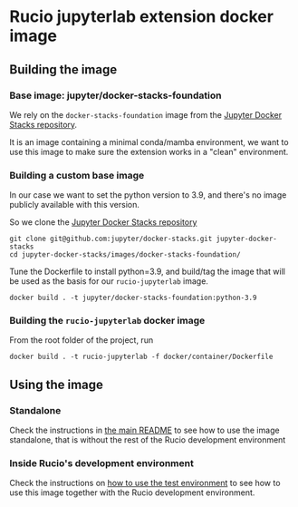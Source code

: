 # Rucio jupyterlab extension docker image

## Building the image

### Base image: jupyter/docker-stacks-foundation

We rely on the `docker-stacks-foundation` image from the
[Jupyter Docker Stacks repository](https://github.com/jupyter/docker-stacks/tree/main).

It is an image containing a minimal conda/mamba environment, we want to use this image to make
sure the extension works in a "clean" environment.

### Building a custom base image

In our case we want to set the python version to 3.9, and there's no image publicly available with this version.

So we clone the [Jupyter Docker Stacks repository](https://github.com/jupyter/docker-stacks/tree/main)

	git clone git@github.com:jupyter/docker-stacks.git jupyter-docker-stacks
	cd jupyter-docker-stacks/images/docker-stacks-foundation/

Tune the Dockerfile to install python=3.9, and build/tag the image that will be used as the basis
for our `rucio-jupyterlab` image.

	docker build . -t jupyter/docker-stacks-foundation:python-3.9

### Building the `rucio-jupyterlab` docker image

From the root folder of the project, run

	docker build . -t rucio-jupyterlab -f docker/container/Dockerfile
	
## Using the image

### Standalone

Check the instructions in [the main README](../../README.md) to see how to use the image
standalone, that is without the rest of the Rucio development environment

### Inside Rucio's development environment

Check the instructions on [how to use the test environment](../test_env/README.md) to 
see how to use this image together with the Rucio development environment.
